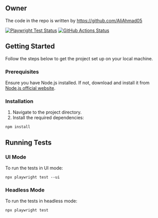 ## Owner

The code in the repo is written by https://github.com/AliAhmad05

[![Playwright Test Status](https://playwright.dev/report/badge/github/AliAhmad05/e2eDemoQA)](https://playwright.dev/report/github/AliAhmad05/e2eDemoQA)
[![GitHub Actions Status](https://github.com/AliAhmad05/e2eDemoQA/actions/workflows/playwright-tests.yml/badge.svg?branch=main)](https://github.com/AliAhmad05/e2eDemoQA/actions/workflows/playwright-tests.yml)


## Getting Started

Follow the steps below to get the project set up on your local machine.

### Prerequisites

Ensure you have Node.js installed. If not, download and install it from [Node.js official website](https://nodejs.org/).

### Installation

1. Navigate to the project directory.
2. Install the required dependencies:

`npm install`

## Running Tests

### UI Mode

To run the tests in UI mode:

`npx playwright test --ui`

### Headless Mode

To run the tests in headless mode:

`npx playwright test`